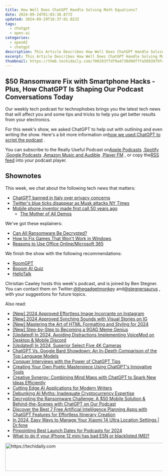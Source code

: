 ```yaml
---
title: How Well Does ChatGPT Handle Solving Math Equations?
date: 2024-09-24T01:03:38.877Z
updated: 2024-09-29T16:37:01.023Z
tags:
  - chatgpt
  - open-ai
categories:
  - openAI
  - chatgpt
description: This Article Describes How Well Does ChatGPT Handle Solving Math Equations?
excerpt: This Article Describes How Well Does ChatGPT Handle Solving Math Equations?
thumbnail: https://thmb.techidaily.com/700293ffdf9a4730d9df7fa5093979f42d9fa58b0347dc31082bc6c29ca2c642.jpg
---
```


## $50 Ransomware Fix with Smartphone Hacks - Plus, How ChatGPT Is Shaping Our Podcast Conversations Today

 Our weekly tech podcast for technophobes brings you the latest tech news that will affect you and some tips and tricks to help you get better results from your electronics.

 For this week's show, we asked ChatGPT to help out with outlining and even writing the show. Here's a bit more information on[how we used ChatGPT to script the podcast](https://www.makeuseof.com/i-used-chatgpt-to-script-a-podcast-heres-what-happened/) .

 You can subscribe to the Really Useful Podcast on[Apple Podcasts](https://podcasts.apple.com/gb/podcast/the-really-useful-podcast/id1437847131?mt=2) ,[Spotify](https://open.spotify.com/show/283gDxLd6OTNEpRq6tN7ha) ,[Google Podcasts](https://www.google.com/podcasts?feed=aHR0cHM6Ly9hbmNob3IuZm0vcy8zMWJlNDcwL3BvZGNhc3QvcnNz) ,[Amazon Music and Audible](https://music.amazon.co.uk/podcasts/20ab73d4-5da2-46c7-a17f-dc6eb39bdb48/The-Really-Useful-Podcast) ,[Player FM](https://player.fm/series/the-really-useful-podcast-2491856) , or copy the[RSS feed](https://feeds.transistor.fm/the-really-useful-podcast) into your podcast player.

## Shownotes

This week, we chat about the following tech news that matters:

* [ChatGPT banned in Italy over privacy concerns](https://www.bbc.co.uk/news/technology-65139406)
* [Twitter's blue ticks disappear as Musk attacks NY Times](https://www.bbc.co.uk/news/technology-65156216)
* [Mobile phone inventor made first call 50 years ago](https://www.bbc.co.uk/news/technology-65112048)  
  * [The Mother of All Demos](https://www.youtube.com/watch?v=B6rKUf9DWRI)

We've got these explainers:

* [Can All Ransomware Be Decrypted?](https://www.makeuseof.com/can-all-ransomware-be-decrypted/)
* [How to Fix Games That Won't Work in Windows](https://www.makeuseof.com/fix-games-not-working-windows/)
* [Reasons to Use Office Online/Microsoft 365](https://www.makeuseof.com/tag/dont-pay-word-5-reasons-use-office-online/)

We finish the show with the following recommendations:

* [RoomGPT](http://https://www.roomgpt.io/)
* [Booom AI Quiz](https://booom.ai/)
* [HelloTalk](https://www.hellotalk.com/?lang=en)

 Christian Cawley hosts this week's podcast, and is joined by Ben Stegner. You can contact them on Twitter:[@thegadgetmonkey](https://twitter.com/thegadgetmonkey) and[@stegnersaurus](https://twitter.com/stegnersaurus) , with your suggestions for future topics.

<ins class="adsbygoogle"
     style="display:block"
     data-ad-format="autorelaxed"
     data-ad-client="ca-pub-7571918770474297"
     data-ad-slot="1223367746"></ins>

<ins class="adsbygoogle"
     style="display:block"
     data-ad-client="ca-pub-7571918770474297"
     data-ad-slot="8358498916"
     data-ad-format="auto"
     data-full-width-responsive="true"></ins>

<span class="atpl-alsoreadstyle">Also read:</span>
<div><ul>
<li><a href="https://fox-boxes.techidaily.com/new-2024-approved-effortless-image-incorrante-on-instagram/"><u>[New] 2024 Approved Effortless Image Incorrante on Instagram</u></a></li>
<li><a href="https://instagram-video-files.techidaily.com/new-2024-approved-synching-sounds-with-visual-stories-on-ig/"><u>[New] 2024 Approved Synching Sounds with Visual Stories on IG</u></a></li>
<li><a href="https://twitter-videos.techidaily.com/new-mastering-the-art-of-html-formatting-and-styling-for-2024/"><u>[New] Mastering the Art of HTML Formatting and Styling for 2024</u></a></li>
<li><a href="https://fox-direct.techidaily.com/new-step-by-step-to-becoming-a-9gag-meme-genius/"><u>[New] Step-by-Step to Becoming a 9GAG Meme Genius</u></a></li>
<li><a href="https://discord-videos.techidaily.com/updated-in-2024-avoiding-distractions-implementing-voicemod-on-desktop-and-mobile-discord/"><u>[Updated] In 2024, Avoiding Distractions Implementing VoiceMod on Desktop & Mobile Discord</u></a></li>
<li><a href="https://fox-links.techidaily.com/updated-in-2024-superior-select-five-4k-cameras/"><u>[Updated] In 2024, Superior Select Five 4K Cameras</u></a></li>
<li><a href="https://tech-revival.techidaily.com/chatgpt-vs-google-bard-showdown-an-in-depth-comparison-of-the-top-language-models/"><u>ChatGPT Vs. Google Bard Showdown: An In-Depth Comparison of the Top Language Models</u></a></li>
<li><a href="https://tech-revival.techidaily.com/conquer-interviews-with-the-power-of-chatgpt-tips/"><u>Conquer Interviews with the Power of ChatGPT Tips</u></a></li>
<li><a href="https://tech-revival.techidaily.com/creating-your-own-poetic-masterpiece-using-chatgpts-innovative-tools/"><u>Creating Your Own Poetic Masterpiece Using ChatGPT's Innovative Tools</u></a></li>
<li><a href="https://tech-revival.techidaily.com/creative-synergy-combining-mind-maps-with-chatgpt-to-spark-new-ideas-efficiently/"><u>Creative Synergy: Combining Mind Maps with ChatGPT to Spark New Ideas Efficiently</u></a></li>
<li><a href="https://tech-revival.techidaily.com/cutting-edge-ai-applications-for-modern-writers/"><u>Cutting Edge AI Applications for Modern Writers</u></a></li>
<li><a href="https://tech-revival.techidaily.com/debunking-ai-myths-inadequate-cryptocurrency-expertise/"><u>Debunking AI Myths: Inadequate Cryptocurrency Expertise</u></a></li>
<li><a href="https://tech-revival.techidaily.com/decrypting-the-ransomware-challenge-a-50-mobile-solution-and-behind-the-scenes-with-chatgpt-on-our-podcast/"><u>Decrypting the Ransomware Challenge: A $50 Mobile Solution & Behind-the-Scenes with ChatGPT on Our Podcast</u></a></li>
<li><a href="https://tech-revival.techidaily.com/discover-the-best-7-free-artificial-intelligence-planning-apps-with-chatgpt-features-for-effortless-itinerary-creation/"><u>Discover the Best 7 Free Artificial Intelligence Planning Apps with ChatGPT Features for Effortless Itinerary Creation</u></a></li>
<li><a href="https://android-location.techidaily.com/in-2024-easy-ways-to-manage-your-xiaomi-14-ultra-location-settings-drfone-by-drfone-virtual/"><u>In 2024, Easy Ways to Manage Your Xiaomi 14 Ultra Location Settings | Dr.fone</u></a></li>
<li><a href="https://extra-skills.techidaily.com/pinpointing-best-launch-dates-for-podcasts-for-2024/"><u>Pinpointing Best Launch Dates for Podcasts for 2024</u></a></li>
<li><a href="https://sim-unlock.techidaily.com/what-to-do-if-your-iphone-12-mini-has-bad-esn-or-blacklisted-imei-by-drfone-ios/"><u>What to do if your iPhone 12 mini has bad ESN or blacklisted IMEI?</u></a></li>
</ul></div>

<!-- affiliate ads begin -->
<a href="https://appsumo.8odi.net/c/5597632/2094421/7443" target="_top" id="2094421">
  <img src="//a.impactradius-go.com/display-ad/7443-2094421" border="0" alt="https://techidaily.com" width="728" height="90"/>
</a>
<img height="0" width="0" src="https://appsumo.8odi.net/i/5597632/2094421/7443" style="position:absolute;visibility:hidden;" border="0" />
<!-- affiliate ads end -->

